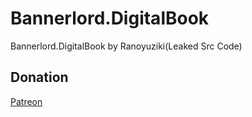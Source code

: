 # Bannerlord.DigitalBook
Bannerlord.DigitalBook by Ranoyuziki(Leaked Src Code)

## Donation

[Patreon](https://patreon.com/ryuzakieverywhereofficial)
